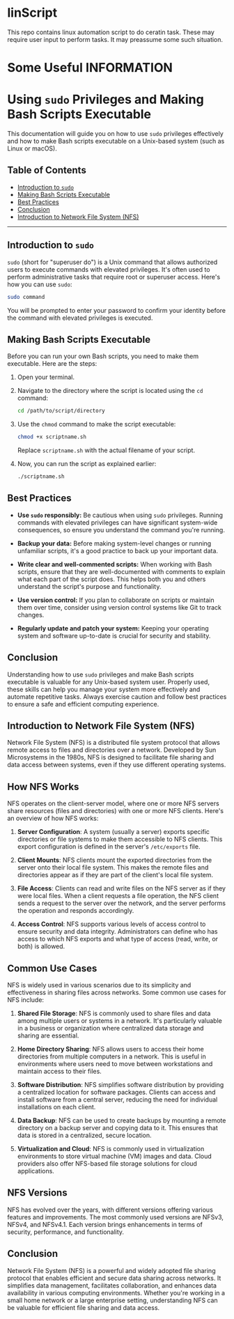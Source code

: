# linScript
This repo contains linux automation script to do ceratin task.
These may require user input to perform tasks.
It may preassume some such situation.


# Some Useful INFORMATION

# Using `sudo` Privileges and Making Bash Scripts Executable

This documentation will guide you on how to use `sudo` privileges effectively and how to make Bash scripts executable on a Unix-based system (such as Linux or macOS).

## Table of Contents

- [Introduction to `sudo`](#introduction-to-sudo)
- [Making Bash Scripts Executable](#making-bash-scripts-executable)
- [Best Practices](#best-practices)
- [Conclusion](#conclusion)
- [Introduction to Network File System (NFS)](#nfs)

---

## Introduction to `sudo`

`sudo` (short for "superuser do") is a Unix command that allows authorized users to execute commands with elevated privileges. It's often used to perform administrative tasks that require root or superuser access. Here's how you can use `sudo`:

```bash
sudo command
```

You will be prompted to enter your password to confirm your identity before the command with elevated privileges is executed.

## Making Bash Scripts Executable

Before you can run your own Bash scripts, you need to make them executable. Here are the steps:

1. Open your terminal.

2. Navigate to the directory where the script is located using the `cd` command:
   ```bash
   cd /path/to/script/directory
   ```

3. Use the `chmod` command to make the script executable:
   ```bash
   chmod +x scriptname.sh
   ```

   Replace `scriptname.sh` with the actual filename of your script.

4. Now, you can run the script as explained earlier:
   ```bash
   ./scriptname.sh
   ```

## Best Practices

- **Use `sudo` responsibly:** Be cautious when using `sudo` privileges. Running commands with elevated privileges can have significant system-wide consequences, so ensure you understand the command you're running.

- **Backup your data:** Before making system-level changes or running unfamiliar scripts, it's a good practice to back up your important data.

- **Write clear and well-commented scripts:** When working with Bash scripts, ensure that they are well-documented with comments to explain what each part of the script does. This helps both you and others understand the script's purpose and functionality.

- **Use version control:** If you plan to collaborate on scripts or maintain them over time, consider using version control systems like Git to track changes.

- **Regularly update and patch your system:** Keeping your operating system and software up-to-date is crucial for security and stability.

## Conclusion

Understanding how to use `sudo` privileges and make Bash scripts executable is valuable for any Unix-based system user. Properly used, these skills can help you manage your system more effectively and automate repetitive tasks. Always exercise caution and follow best practices to ensure a safe and efficient computing experience.




## Introduction to Network File System (NFS)

Network File System (NFS) is a distributed file system protocol that allows remote access to files and directories over a network. Developed by Sun Microsystems in the 1980s, NFS is designed to facilitate file sharing and data access between systems, even if they use different operating systems.

## How NFS Works

NFS operates on the client-server model, where one or more NFS servers share resources (files and directories) with one or more NFS clients. Here's an overview of how NFS works:

1. **Server Configuration**: A system (usually a server) exports specific directories or file systems to make them accessible to NFS clients. This export configuration is defined in the server's `/etc/exports` file.

2. **Client Mounts**: NFS clients mount the exported directories from the server onto their local file system. This makes the remote files and directories appear as if they are part of the client's local file system.

3. **File Access**: Clients can read and write files on the NFS server as if they were local files. When a client requests a file operation, the NFS client sends a request to the server over the network, and the server performs the operation and responds accordingly.

4. **Access Control**: NFS supports various levels of access control to ensure security and data integrity. Administrators can define who has access to which NFS exports and what type of access (read, write, or both) is allowed.

## Common Use Cases

NFS is widely used in various scenarios due to its simplicity and effectiveness in sharing files across networks. Some common use cases for NFS include:

1. **Shared File Storage**: NFS is commonly used to share files and data among multiple users or systems in a network. It's particularly valuable in a business or organization where centralized data storage and sharing are essential.

2. **Home Directory Sharing**: NFS allows users to access their home directories from multiple computers in a network. This is useful in environments where users need to move between workstations and maintain access to their files.

3. **Software Distribution**: NFS simplifies software distribution by providing a centralized location for software packages. Clients can access and install software from a central server, reducing the need for individual installations on each client.

4. **Data Backup**: NFS can be used to create backups by mounting a remote directory on a backup server and copying data to it. This ensures that data is stored in a centralized, secure location.

5. **Virtualization and Cloud**: NFS is commonly used in virtualization environments to store virtual machine (VM) images and data. Cloud providers also offer NFS-based file storage solutions for cloud applications.

## NFS Versions

NFS has evolved over the years, with different versions offering various features and improvements. The most commonly used versions are NFSv3, NFSv4, and NFSv4.1. Each version brings enhancements in terms of security, performance, and functionality.

## Conclusion

Network File System (NFS) is a powerful and widely adopted file sharing protocol that enables efficient and secure data sharing across networks. It simplifies data management, facilitates collaboration, and enhances data availability in various computing environments. Whether you're working in a small home network or a large enterprise setting, understanding NFS can be valuable for efficient file sharing and data access.
